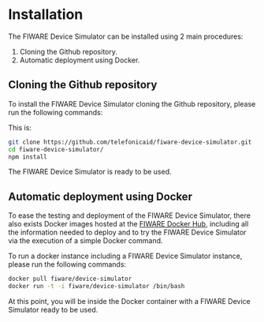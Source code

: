# Installation

The FIWARE Device Simulator can be installed using 2 main procedures:

1. Cloning the Github repository.
2. Automatic deployment using Docker.

## Cloning the Github repository

To install the FIWARE Device Simulator cloning the Github repository, please run the following commands:

This is:
```bash
git clone https://github.com/telefonicaid/fiware-device-simulator.git
cd fiware-device-simulator/
npm install
```

The FIWARE Device Simulator is ready to be used.

## Automatic deployment using Docker

To ease the testing and deployment of the FIWARE Device Simulator, there also exists Docker images hosted at the [FIWARE Docker Hub](https://hub.docker.com/r/fiware/device-simulator/), including all the information needed to deploy and to try the FIWARE Device Simulator via the execution of a simple Docker command.

To run a docker instance including a FIWARE Device Simulator instance, please run the following commands:
```bash
docker pull fiware/device-simulator
docker run -t -i fiware/device-simulator /bin/bash
```

At this point, you will be inside the Docker container with a FIWARE Device Simulator ready to be used.
